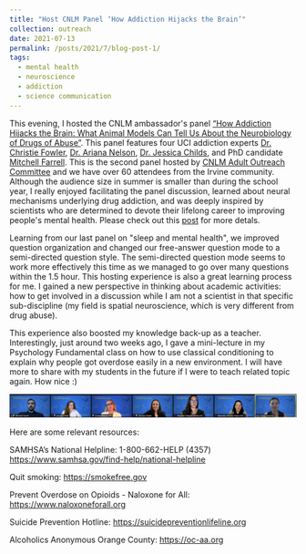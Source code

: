 ```yaml
---
title: "Host CNLM Panel ‘How Addiction Hijacks the Brain’"
collection: outreach
date: 2021-07-13
permalink: /posts/2021/7/blog-post-1/
tags:
  - mental health
  - neuroscience
  - addiction
  - science communication
---
```


This evening, I hosted the CNLM ambassador's panel [“How Addiction Hijacks the Brain: What Animal Models Can Tell Us About the Neurobiology of Drugs of Abuse”](https://cnlm.uci.edu/event/how-addiction-hijacks-the-brain-what-animal-models-can-tell-us-about-the-neurobiology-of-drugs-of-abuse/). This panel features four UCI addiction experts [Dr. Christie Fowler](https://faculty.sites.uci.edu/fowlerlab/director/), [Dr. Ariana Nelson](https://www.ucihealth.org/find-a-doctor/n/ariana-nelson), [Dr. Jessica Childs](https://mwoodlab.bio.uci.edu/lab/), and PhD candidate [Mitchell Farrell](https://faculty.sites.uci.edu/mahlerlab/lab/). This is the second panel hosted by [CNLM Adult Outreach Committee](https://cnlm.uci.edu/ambassadors/#:~:text=The%20CNLM%20Ambassador%20Program%2C%20led,through%20outreach%20and%20educational%20activities.) and we have over 60 attendees from the Irvine community. Although the audience size in summer is smaller than during the school year, I really enjoyed facilitating the panel discussion, learned about neural mechanisms underlying drug addiction, and was deeply inspired by scientists who are determined to devote their lifelong career to improving people's mental health. Please check out this [post](https://cnlm.uci.edu/2021/08/26/cnlm-ambassadors-host-panel-discussion-on-how-addiction-hijacks-the-brain-what-animal-models-can-tell-us-about-the-neurobiology-of-drugs-of-abuse/) for more detals.

Learning from our last panel on "sleep and mental health", we improved question organization and changed our free-answer question mode to a semi-directed question style. The semi-directed question mode seems to work more effectively this time as we managed to go over many questions within the 1.5 hour. This hosting experience is also a great learning process for me. I gained a new perspective in thinking about academic activities: how to get involved in a discussion while I am not a scientist in that specific sub-discipline (my field is spatial neuroscience, which is very different from drug abuse). 

This experience also boosted my knowledge back-up as a teacher. Interestingly, just around two weeks ago, I gave a mini-lecture in my Psychology Fundamental class on how to use classical conditioning to explain why people got overdose easily in a new environment. I will have more to share with my students in the future if I were to teach related topic again. How nice :)

![All panelists, organizers, and moderators](/images/addiction_panel.png)

Here are some relevant resources:

SAMHSA’s National Helpline: 1-800-662-HELP (4357)
https://www.samhsa.gov/find-help/national-helpline
 
Quit smoking: https://smokefree.gov
 
Prevent Overdose on Opioids - Naloxone for All: https://www.naloxoneforall.org
 
Suicide Prevention Hotline: https://suicidepreventionlifeline.org
 
Alcoholics Anonymous Orange County: https://oc-aa.org
